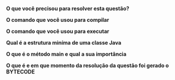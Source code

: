 **O que você precisou para resolver esta questão?**



**O comando que você usou para compilar**



**O comando que você usou para executar**



**Qual é a estrutura miníma de uma classe Java**



**O que é o método main e qual a sua importância**



**O que é e em que momento da resolução da questão foi gerado o BYTECODE**